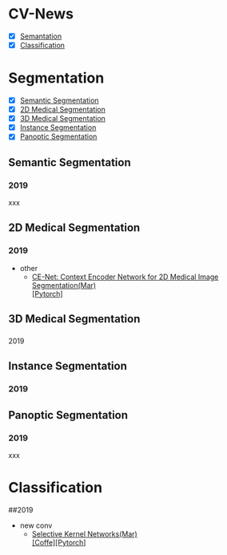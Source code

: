CV-News
======
- [x] [Semantation](#Segmentation)
- [x] [Classification](#Classification)
# Segmentation
- [x] [Semantic Segmentation](#Semantic-Segmentation)
- [x] [2D Medical Segmentation](#2D-Medical-Segmentation)
- [x] [3D Medical Segmentation](#3D-Medical-Segmentation)
- [x] [Instance Segmentation](#Instance-Segmentation)
- [x] [Panoptic Segmentation](#Panoptic-Segmentation)

## Semantic Segmentation
### 2019




xxx
## 2D Medical Segmentation
### 2019
  - other
    + [CE-Net: Context Encoder Network for 2D Medical Image Segmentation(Mar)](https://arxiv.org/abs/1903.02740)   
      [[Pytorch]](https://github.com/xiaoketongxue/CE-Net)
## 3D Medical Segmentation
### 
2019
## Instance Segmentation
### 2019
## Panoptic Segmentation
### 2019

xxx
# Classification
##2019
  - new conv
    + [Selective Kernel Networks(Mar)](https://arxiv.org/abs/1903.06586?context=cs)  
      [[Coffe]](https://github.com/implus/SKNet)[[Pytorch]](https://github.com/xiaoketongxue/SKNet-1)
